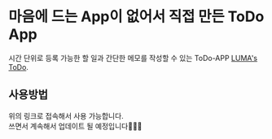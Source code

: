 # 마음에 드는 App이 없어서 직접 만든 ToDo App

시간 단위로 등록 가능한 할 일과 간단한 메모를 작성할 수 있는 ToDo-APP [LUMA's ToDo](https://main--luma-todo-app.netlify.app/).

## 사용방법

위의 링크로 접속해서 사용 가능합니다.\
쓰면서 계속해서 업데이트 될 예정입니다👩🏻‍💻
